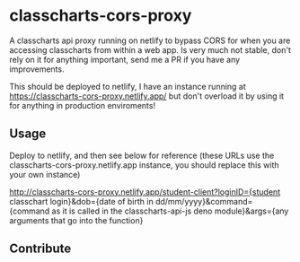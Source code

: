 # classcharts-cors-proxy

A classcharts api proxy running on netlify to bypass CORS for when you are accessing classcharts from within a web app.
Is very much not stable, don't rely on it for anything important, send me a PR if you have any improvements.

This should be deployed to netlify, I have an instance running at https://classcharts-cors-proxy.netlify.app/ but don't overload it by using it for anything in production enviroments!

## Usage
Deploy to netlify, and then see below for reference (these URLs use the classcharts-cors-proxy.netlify.app instance, you should replace this with your own instance)

http://classcharts-cors-proxy.netlify.app/student-client?loginID={student classchart login}&dob={date of birth in dd/mm/yyyy}&command={command as it is called in the classcharts-api-js deno module}&args={any arguments that go into the function}

## Contribute